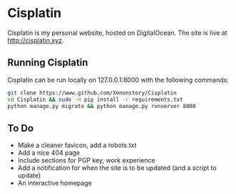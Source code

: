 # Cisplatin

Cisplatin is my personal website, hosted on DigitalOcean. The site is live at http://cisplatin.xyz.

## Running Cisplatin

Cisplatin can be run locally on 127.0.0.1:8000 with the following commands:

```Bash
git clone https://www.github.com/Xenonstory/Cisplatin
cd Cisplatin && sudo -H pip install -r requirements.txt
python manage.py migrate && python manage.py runserver 8000
```

## To Do

- Make a cleaner favicon, add a robots.txt
- Add a nice 404 page
- Include sections for PGP key, work experience
- Add a notification for when the site is to be updated (and a script to update)
- An interactive homepage
